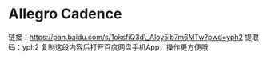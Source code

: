 # Allegro Cadence

链接：https://pan.baidu.com/s/1oksfiQ3d\_Aloy5lb7m6MTw?pwd=yph2 提取码：yph2 复制这段内容后打开百度网盘手机App，操作更方便哦
